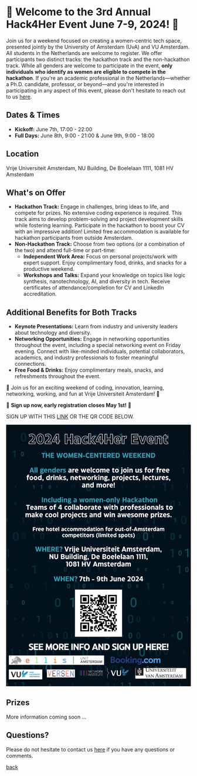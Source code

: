
# 🌟 Welcome to the 3rd Annual Hack4Her Event June 7-9, 2024! 🌟

Join us for a weekend focused on creating a women-centric tech space, presented jointly by the University of Amsterdam (UvA) and VU Amsterdam. All students in the Netherlands are welcome to register. We offer participants two distinct tracks: the hackathon track and the non-hackathon track. While all genders are welcome to participate in the event, **only individuals who identify as women are eligible to compete in the hackathon**. If you're an academic professional in the Netherlands—whether a Ph.D. candidate, professor, or beyond—and you're interested in participating in any aspect of this event, please don't hesitate to reach out to us [here](mailto:hack4her2024@gmail.com).

## Dates & Times

- **Kickoff:** June 7th, 17:00 - 22:00
- **Full Days:** June 8th, 9:00 - 21:00 & June 9th, 9:00 - 18:00

## Location
Vrije Universiteit Amsterdam, NU Building, De Boelelaan 1111, 1081 HV Amsterdam

## What's on Offer
- **Hackathon Track:** Engage in challenges, bring ideas to life, and compete for prizes. No extensive coding experience is required. This track aims to develop problem-solving and project development skills while fostering learning. Participate in the hackathon to boost your CV with an impressive addition!  Limited free accommodation is available for hackathon participants from outside Amsterdam.
- **Non-Hackathon Track:** Choose from two options (or a combination of the two) and attend full-time or part-time:
  - **Independent Work Area:** Focus on personal projects/work with expert support. Enjoy complimentary food, drinks, and snacks for a productive weekend.
  - **Workshops and Talks:** Expand your knowledge on topics like logic synthesis, nanotechnology, AI, and diversity in tech. Receive certificates of attendance/completion for CV and LinkedIn accreditation.

## Additional Benefits for Both Tracks
- **Keynote Presentations:** Learn from industry and university leaders about technology and diversity.
- **Networking Opportunities:** Engage in networking opportunities throughout the event, including a special networking event on Friday evening. Connect with like-minded individuals, potential collaborators, academics, and industry professionals to foster meaningful connections. 
- **Free Food & Drinks:** Enjoy complimentary meals, snacks, and refreshments throughout the event.

🚀 Join us for an exciting weekend of coding, innovation, learning, networking, working, and fun at Vrije Universiteit Amsterdam! 🚀

🌟 **Sign up now, early registration closes May 1st!** 🌟

SIGN UP WITH THIS [LINK](https://forms.gle/f2CAsBgg9r4Qn591A) OR THE QR CODE BELOW. 


<a href="https://docs.google.com/forms/d/e/1FAIpQLSdRWW-zl_Q58AGoLR0WqIlr7eypdgPIZn3Qo10W4VZH6-PDHg/viewform" target="_blank">
  <img src="assets/images/hack4her_1.jpg" alt="Hackathon Event 2024 Poster" style="max-width:100%;">
</a>

## Prizes
More information coming soon ...

## Questions?
Please do not hesitate to contact us [here](mailto:hack4her2024@gmail.com) if you have any questions or comments. 

[back](./)
